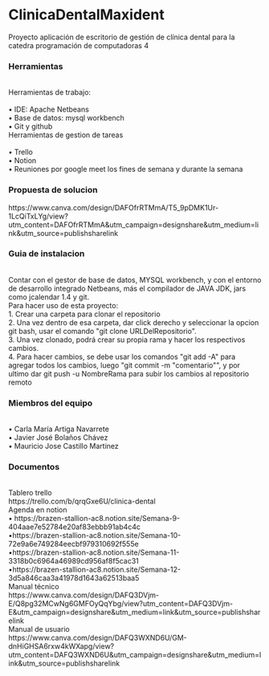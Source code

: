 # ClinicaDentalMaxident
Proyecto aplicación de escritorio de gestión de clínica dental para la catedra programación de computadoras 4

<h3> Herramientas </h3>
<br>Herramientas de trabajo:
<br>
<br>• IDE: Apache Netbeans
<br>• Base de datos: mysql workbench
<br>• Git y github
<br>Herramientas de gestion de tareas
<br>
<br>• Trello
<br>• Notion
<br>• Reuniones por google meet los fines de semana y durante la semana 

<h3> Propuesta de solucion </h3>
https://www.canva.com/design/DAFOfrRTMmA/T5_9pDMK1Ur-1LcQiTxLYg/view?utm_content=DAFOfrRTMmA&utm_campaign=designshare&utm_medium=link&utm_source=publishsharelink

<h3> Guia de instalacion </h3>
<br>Contar con el gestor de base de datos, MYSQL workbench, y con el entorno de desarrollo integrado Netbeans, más el compilador de JAVA JDK, jars como jcalendar 1.4 y git.
<br>Para hacer uso de esta proyecto:
<br>1. Crear una carpeta para clonar el repositorio
<br>2. Una vez dentro de esa carpeta, dar click derecho y seleccionar la opcion git bash, usar el comando "git clone URLDelRepositorio".
<br>3. Una vez clonado, podrá crear su propia rama y hacer los respectivos cambios.
<br>4. Para hacer cambios, se debe usar los comandos "git add -A" para agregar todos los cambios, luego "git commit -m "comentario"", y por ultimo dar git push -u NombreRama para subir los cambios al repositorio remoto

<h3>Miembros del equipo </h3>
<br>• Carla María Artiga Navarrete 
<br>• Javier José Bolaños Chávez 
<br>• Mauricio Jose Castillo Martinez

<h3>Documentos  </h3>
<br>Tablero trello 
<br>https://trello.com/b/qrqGxe6U/clinica-dental
<br>Agenda en notion
<br>• https://brazen-stallion-ac8.notion.site/Semana-9-404aae7e52784e20af83ebbb91ab4c4c
<br>•https://brazen-stallion-ac8.notion.site/Semana-10-72e9a6e749284eecbf979310692f555e
<br>•https://brazen-stallion-ac8.notion.site/Semana-11-3318b0c6964a46989cd956af8f5cac31
<br>•https://brazen-stallion-ac8.notion.site/Semana-12-3d5a846caa3a41978d1643a62513baa5
<br>Manual técnico
<br>https://www.canva.com/design/DAFQ3DVjm-E/Q8pg32MCwNg6GMFOyQqYbg/view?utm_content=DAFQ3DVjm-E&utm_campaign=designshare&utm_medium=link&utm_source=publishsharelink
<br>Manual de usuario
<br>https://www.canva.com/design/DAFQ3WXND6U/GM-dnHiGHSA6rxw4kWXapg/view?utm_content=DAFQ3WXND6U&utm_campaign=designshare&utm_medium=link&utm_source=publishsharelink
